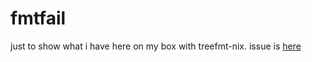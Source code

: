 # fmtfail

just to show what i have here on my box with treefmt-nix. issue is [here](https://github.com/numtide/treefmt-nix/issues/326)
